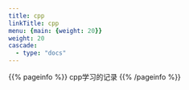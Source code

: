 ```yaml
---
title: cpp
linkTitle: cpp
menu: {main: {weight: 20}}
weight: 20
cascade:
  - type: "docs"
---
```


{{% pageinfo %}}
cpp学习的记录
{{% /pageinfo %}}

